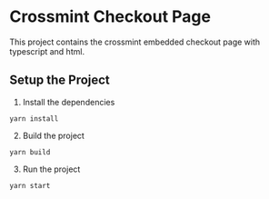 # Crossmint Checkout Page

This project contains the crossmint embedded checkout page with typescript and html. 


## Setup the Project 

1. Install the dependencies

```
yarn install 
```

2. Build the project
```
yarn build
```

3. Run the project
```
yarn start
```


